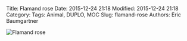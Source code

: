 Title: Flamand rose
Date: 2015-12-24 21:18
Modified: 2015-12-24 21:18
Category:
Tags: Animal, DUPLO, MOC
Slug: flamand-rose
Authors: Eric Baumgartner

![Flamand rose][flamand-rose]

[flamand-rose]: {filename}/images/flamand-rose.jpg  "Flamand rose"
